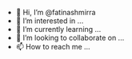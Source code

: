 - 👋 Hi, I’m @fatinashmirra
- 👀 I’m interested in ...
- 🌱 I’m currently learning ...
- 💞️ I’m looking to collaborate on ...
- 📫 How to reach me ...

<!---
fatinashmirra/fatinashmirra is a ✨ special ✨ repository because its `README.md` (this file) appears on your GitHub profile.
You can click the Preview link to take a look at your changes.
--->
